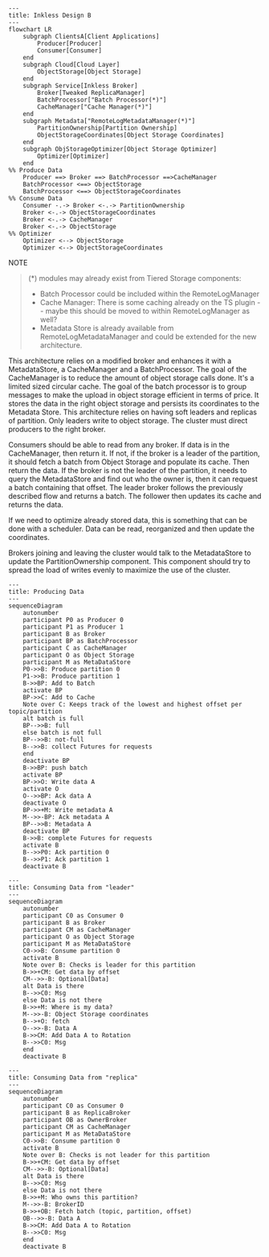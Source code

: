 ```mermaid
---
title: Inkless Design B
---
flowchart LR
    subgraph ClientsA[Client Applications]
        Producer[Producer]
        Consumer[Consumer]
    end
    subgraph Cloud[Cloud Layer]
        ObjectStorage[Object Storage]
    end
    subgraph Service[Inkless Broker]
        Broker[Tweaked ReplicaManager]
        BatchProcessor["Batch Processor(*)"]
        CacheManager["Cache Manager(*)"]
    end
    subgraph Metadata["RemoteLogMetadataManager(*)"]
        PartitionOwnership[Partition Ownership]
        ObjectStorageCoordinates[Object Storage Coordinates]
    end
    subgraph ObjStorageOptimizer[Object Storage Optimizer]
        Optimizer[Optimizer]
    end
%% Produce Data
    Producer ==> Broker ==> BatchProcessor ==>CacheManager
    BatchProcessor <==> ObjectStorage
    BatchProcessor <==> ObjectStorageCoordinates
%% Consume Data
    Consumer -.-> Broker <-.-> PartitionOwnership 
    Broker <-.-> ObjectStorageCoordinates
    Broker <-.-> CacheManager
    Broker <-.-> ObjectStorage
%% Optimizer
    Optimizer <--> ObjectStorage
    Optimizer <--> ObjectStorageCoordinates
```

NOTE
> (*) modules may already exist from Tiered Storage components:
> - Batch Processor could be included within the RemoteLogManager
> - Cache Manager: There is some caching already on the TS plugin -- maybe this should be moved to within RemoteLogManager as well?
> - Metadata Store is already available from RemoteLogMetadataManager and could be extended for the new architecture.

This architecture relies on a modified broker and enhances it with a MetadataStore, a CacheManager and a BatchProcessor.
The goal of the CacheManager is to reduce the amount of object storage calls done. It's a limited sized circular cache.
The goal of the batch processor is to group messages to make the upload in object storage efficient in terms of price.
It stores the data in the right object storage and persists its coordinates to the Metadata Store.
This architecture relies on having soft leaders and replicas of partition. Only leaders write to object storage.
The cluster must direct producers to the right broker.

Consumers should be able to read from any broker. If data is in the CacheManager, then return it. If not, if the broker 
is a leader of the partition, it should fetch a batch from Object Storage and populate its cache. Then return the data.
If the broker is not the leader of the partition, it needs to query the MetadataStore and find out who the owner is, then
it can request a batch containing that offset. The leader broker follows the previously described flow and returns a batch.
The follower then updates its cache and returns the data.

If we need to optimize already stored data, this is something that can be done with a scheduler. Data can be read,
reorganized and then update the coordinates.

Brokers joining and leaving the cluster would talk to the MetadataStore to update the PartitionOwnership component.
This component should try to spread the load of writes evenly to maximize the use of the cluster.

```mermaid
---
title: Producing Data
---
sequenceDiagram
    autonumber
    participant P0 as Producer 0
    participant P1 as Producer 1
    participant B as Broker
    participant BP as BatchProcessor
    participant C as CacheManager
    participant O as Object Storage
    participant M as MetaDataStore
    P0->>B: Produce partition 0
    P1->>B: Produce partition 1
    B->>BP: Add to Batch
    activate BP
    BP->>C: Add to Cache
    Note over C: Keeps track of the lowest and highest offset per topic/partition
    alt batch is full
    BP-->>B: full
    else batch is not full
    BP-->>B: not-full
    B-->>B: collect Futures for requests
    end
    deactivate BP
    B->>BP: push batch
    activate BP
    BP->>O: Write data A
    activate O
    O-->>BP: Ack data A
    deactivate O
    BP->>+M: Write metadata A
    M-->>-BP: Ack metadata A
    BP-->>B: Metadata A
    deactivate BP
    B->>B: complete Futures for requests
    activate B
    B-->>P0: Ack partition 0
    B-->>P1: Ack partition 1
    deactivate B
```
```mermaid
---
title: Consuming Data from "leader"
---
sequenceDiagram
    autonumber
    participant C0 as Consumer 0
    participant B as Broker
    participant CM as CacheManager
    participant O as Object Storage
    participant M as MetaDataStore
    C0->>B: Consume partition 0
    activate B
    Note over B: Checks is leader for this partition
    B->>+CM: Get data by offset
    CM-->>-B: Optional[Data]
    alt Data is there
    B-->>C0: Msg
    else Data is not there
    B->>+M: Where is my data?
    M-->>-B: Object Storage coordinates
    B-->+O: fetch
    O-->>-B: Data A
    B->>CM: Add Data A to Rotation
    B-->>C0: Msg
    end
    deactivate B    
```
```mermaid
---
title: Consuming Data from "replica"
---
sequenceDiagram
    autonumber
    participant C0 as Consumer 0
    participant B as ReplicaBroker
    participant OB as OwnerBroker
    participant CM as CacheManager
    participant M as MetaDataStore
    C0->>B: Consume partition 0
    activate B
    Note over B: Checks is not leader for this partition
    B->>+CM: Get data by offset
    CM-->>-B: Optional[Data]
    alt Data is there
    B-->>C0: Msg
    else Data is not there
    B->>+M: Who owns this partition?
    M-->>-B: BrokerID
    B->>+OB: Fetch batch (topic, partition, offset)
    OB-->>-B: Data A
    B->>CM: Add Data A to Rotation
    B-->>C0: Msg
    end
    deactivate B
```
